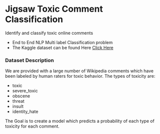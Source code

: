 # Jigsaw Toxic Comment Classification
 Identify and classify toxic online comments

- End to End NLP Multi label Classification problem
- The Kaggle dataset can be found Here [Click Here](https://www.kaggle.com/c/jigsaw-toxic-comment-classification-challenge/data)

### Dataset Description

We are provided with a large number of Wikipedia comments which have been labeled by human raters for toxic behavior. The types of toxicity are:

- toxic
- severe_toxic
- obscene
- threat
- insult
- identity_hate

The Goal is to  create a model which predicts a probability of each type of toxicity for each comment.
